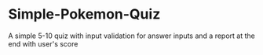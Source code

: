 # Simple-Pokemon-Quiz
A simple 5-10 quiz with input validation for answer inputs and a report at the end with user's score
